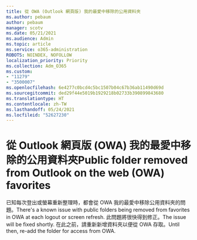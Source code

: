 ```yaml
---
title: 從 OWA (Outlook 網頁版) 我的最愛中移除的公用資料夾
ms.author: pebaum
author: pebaum
manager: scotv
ms.date: 05/21/2021
ms.audience: Admin
ms.topic: article
ms.service: o365-administration
ROBOTS: NOINDEX, NOFOLLOW
localization_priority: Priority
ms.collection: Adm_O365
ms.custom:
- "11279"
- "3500007"
ms.openlocfilehash: 6e4277c0bcd4c5bc1507b04c67b36ab11490d69d
ms.sourcegitcommit: ded29f44e5019b1929218b02733b390899843680
ms.translationtype: HT
ms.contentlocale: zh-TW
ms.lasthandoff: 05/24/2021
ms.locfileid: "52627230"
---
```

# <a name="public-folder-removed-from-outlook-on-the-web-owa-favorites"></a><span data-ttu-id="6eff9-102">從 Outlook 網頁版 (OWA) 我的最愛中移除的公用資料夾</span><span class="sxs-lookup"><span data-stu-id="6eff9-102">Public folder removed from Outlook on the web (OWA) favorites</span></span>

<span data-ttu-id="6eff9-103">已知每次登出或螢幕重新整理時，都會從 OWA 我的最愛中移除公用資料夾的問題。</span><span class="sxs-lookup"><span data-stu-id="6eff9-103">There's a known issue with public folders being removed from favorites in OWA at each logout or screen refresh.</span></span> <span data-ttu-id="6eff9-104">此問題將很快得到修正。</span><span class="sxs-lookup"><span data-stu-id="6eff9-104">The issue will be fixed shortly.</span></span> <span data-ttu-id="6eff9-105">在此之前，請重新新增資料夾以便從 OWA 存取。</span><span class="sxs-lookup"><span data-stu-id="6eff9-105">Until then, re-add the folder for access from OWA.</span></span>
